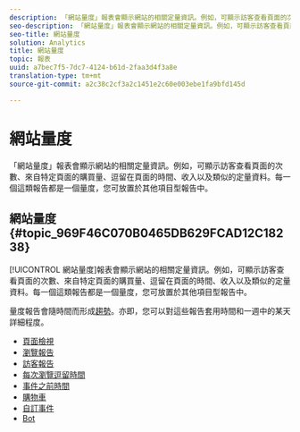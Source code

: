 ```yaml
---
description: 「網站量度」報表會顯示網站的相關定量資訊。例如，可顯示訪客查看頁面的次數、來自特定頁面的購買量、逗留在頁面的時間、收入以及類似的定量資料。每一個這類報告都是一個量度，您可放置於其他項目型報告中。
seo-description: 「網站量度」報表會顯示網站的相關定量資訊。例如，可顯示訪客查看頁面的次數、來自特定頁面的購買量、逗留在頁面的時間、收入以及類似的定量資料。每一個這纇報表都是一個量度，您可放置於其他項目型報表中。
seo-title: 網站量度
solution: Analytics
title: 網站量度
topic: 報表
uuid: a7bec7f5-7dc7-4124-b61d-2faa3d4f3a8e
translation-type: tm+mt
source-git-commit: a2c38c2cf3a2c1451e2c60e003ebe1fa9bfd145d

---
```



# 網站量度

「網站量度」報表會顯示網站的相關定量資訊。例如，可顯示訪客查看頁面的次數、來自特定頁面的購買量、逗留在頁面的時間、收入以及類似的定量資料。每一個這類報告都是一個量度，您可放置於其他項目型報告中。

## 網站量度 {#topic_969F46C070B0465DB629FCAD12C18238}

[!UICONTROL 網站量度]報表會顯示網站的相關定量資訊。例如，可顯示訪客查看頁面的次數、來自特定頁面的購買量、逗留在頁面的時間、收入以及類似的定量資料。每一個這類報告都是一個量度，您可放置於其他項目型報告中。

量度報告會隨時間而形成[趨勢](/help/components/c-variables/dimensionslist/reports-types.md)。亦即，您可以對這些報告套用時間和一週中的某天詳細程度。

* [頁面檢視](../../../components/c-variables/dimensionslist/reports-page-views.md#concept_332C9BDFD6C1495C8362860478B9BA33)
* [瀏覽報告](../../../components/c-variables/dimensionslist/reports-visits.md#concept_50CA55CF2A41430CBC754AEEEE6023A9)
* [訪客報告](../../../components/c-variables/dimensionslist/reports-visitors.md#concept_7371DAB5DA474D03A2D1448F151E011B)
* [每次瀏覽逗留時間](../../../components/c-variables/dimensionslist/reports-time-spent-per-visit.md#concept_E3D0FEC81E1F4987B39CC467F19FFCFF)
* [事件之前時間](../../../components/c-variables/dimensionslist/reports-time-prior-to-event.md#concept_00820DACA2F24EE6A83B0FB211BE6907)
* [購物車](../../../components/c-variables/dimensionslist/reports-shopping-cart.md#concept_6AEC5A6C707B46B790C1A79E72F9A339)
* [自訂事件](../../../components/c-variables/dimensionslist/reports-custom-events.md#concept_9337B2FB8A3F417BA8689FE7FD64629F)
* [Bot](../../../components/c-variables/dimensionslist/reports-bots.md#concept_15E1C8514EF54581A9467877F62426EC)
